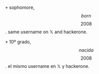 ⌖ sophomore, $$born$$ $$2008$$. same username on 𝕏 and hackerone.

⌖ 10º grado, $$nacida$$ $$2008$$. el mismo username en 𝕏 y hackerone.
